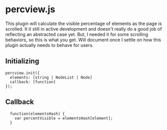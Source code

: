 # percview.js

This plugin will calculate the visible percentage of elements as the page is scrolled. It it still in
active development and doesn't really do a good job of reflecting an abstracted case yet. But, I needed
it for some scrolling behaviors, so this is what you get. Will document once I settle on how this
plugin actually needs to behave for users.

## Initializing

```
percview.init({
  elements: [string | NodeList | Node]
  callback: [function]
});
```

## Callback

```
  function(elementsHash) {
    var percentVisible = elementsHash[element];
  }
```
